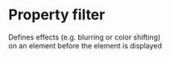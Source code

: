 # Property filter

Defines effects (e.g. blurring or color shifting)  
on an element before the element is displayed  
